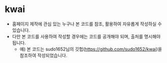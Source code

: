 # kwai
- 홈페이지 제작에 관심 있는 누구나 본 코드를 참조, 활용하여 자유롭게 작성하실 수 있습니다.
- 다만 본 코드를 사용하여 작성할 경우에는 코드를 공개해야 되며, 출처를 명시해야됩니다.
  - 예) 본 코드는 sudo1652님의 깃헙(https://github.com/sudo1652/kwai)을 참조하여 작성되었습니다.
